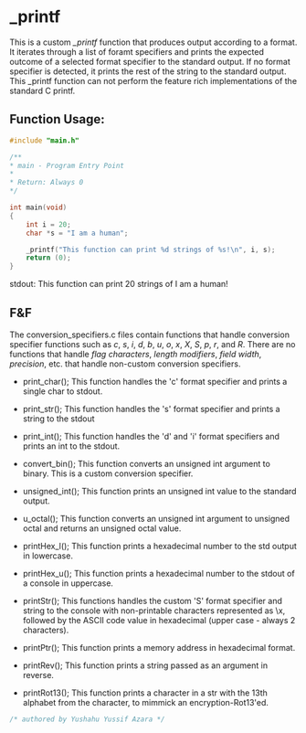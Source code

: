 # _printf
This is a custom *_printf* function that produces output according to a format.
It iterates through a list of foramt specifiers and prints the expected outcome
of a selected format specifier to the standard output. If no format specifier is
detected, it prints the rest of the string to the standard output. This _printf
function can not perform the feature rich implementations of the standard C
printf.

## Function Usage:
```c
#include "main.h"

/**
* main - Program Entry Point
*
* Return: Always 0
*/

int main(void)
{
	int i = 20;
	char *s = "I am a human";

	_printf("This function can print %d strings of %s!\n", i, s);
	return (0);
}

```
stdout: This function can print 20 strings of I am a human!

## F&F
The conversion_specifiers.c files contain functions that handle conversion
specifier functions such as *c*, *s*, *i*, *d*, *b*, *u*, *o*, *x*, *X*, *S*,
*p*, *r*, and *R*. There are no functions that handle *flag characters*, *length
modifiers*, *field width*, *precision*, etc. that handle non-custom conversion
specifiers.

* print_char();
This function handles the 'c' format specifier and prints a single char to
stdout.

* print_str();
This function handles the 's' format specifier and prints a string to the stdout

* print_int();
This function handles the 'd' and 'i' format specifiers and prints an int to the
stdout.

* convert_bin();
This function converts an unsigned int argument to binary. This is a custom
conversion specifier.

* unsigned_int();
This function prints an unsigned int value to the standard output.

* u_octal();
This function converts an unsigned int argument to unsigned octal and returns an
unsigned octal value.

* printHex_l();
This function prints a hexadecimal number to the std output in lowercase.

* printHex_u();
This function prints a hexadecimal number to the stdout of a console in
uppercase.

* printStr();
This functions handles the custom 'S' format specifier and string to the console
with non-printable characters represented as \x, followed by the ASCII code
value in hexadecimal (upper case - always 2 characters).

* printPtr();
This function prints a memory address in hexadecimal format.

* printRev();
This function prints a string passed as an argument in reverse.

* printRot13();
This function prints a character in a str with the 13th alphabet from the
character, to mimmick an encryption-Rot13'ed.

```c
/* authored by Yushahu Yussif Azara */
```
